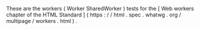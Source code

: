 These
are
the
workers
(
Worker
SharedWorker
)
tests
for
the
[
Web
workers
chapter
of
the
HTML
Standard
]
(
https
:
/
/
html
.
spec
.
whatwg
.
org
/
multipage
/
workers
.
html
)
.
